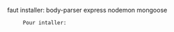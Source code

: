 faut installer:
         body-parser 
         express 
         nodemon
         mongoose

         Pour intaller: 